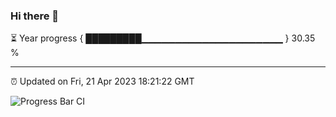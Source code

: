 ### Hi there 👋

⏳ Year progress { █████████▁▁▁▁▁▁▁▁▁▁▁▁▁▁▁▁▁▁▁▁▁ } 30.35 %

---

⏰ Updated on Fri, 21 Apr 2023 18:21:22 GMT

![Progress Bar CI](https://github.com/ZhaoGui/ZhaoGui/workflows/Progress%20Bar%20CI/badge.svg)
